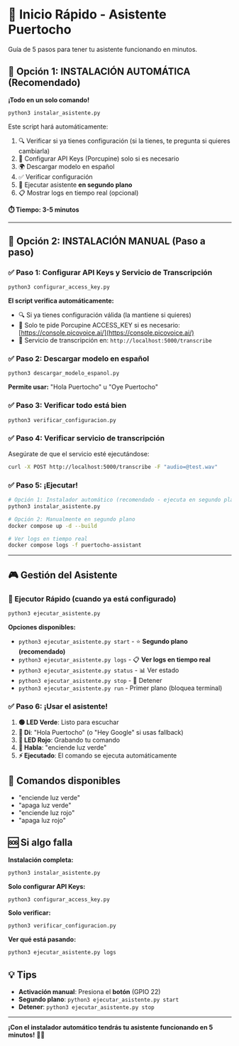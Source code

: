 # 🚀 Inicio Rápido - Asistente Puertocho

Guía de 5 pasos para tener tu asistente funcionando en minutos.

## 🎯 Opción 1: INSTALACIÓN AUTOMÁTICA (Recomendado)

**¡Todo en un solo comando!**
```bash
python3 instalar_asistente.py
```

Este script hará automáticamente:
1. 🔍 Verificar si ya tienes configuración (si la tienes, te pregunta si quieres cambiarla)
2. 🔑 Configurar API Keys (Porcupine) solo si es necesario
3. 🌍 Descargar modelo en español
4. ✅ Verificar configuración
5. 🚀 Ejecutar asistente **en segundo plano**
6. 📋 Mostrar logs en tiempo real (opcional)

**⏱️ Tiempo: 3-5 minutos**

---

## 🔧 Opción 2: INSTALACIÓN MANUAL (Paso a paso)

### ✅ Paso 1: Configurar API Keys y Servicio de Transcripción
```bash
python3 configurar_access_key.py
```
**El script verifica automáticamente:**
- 🔍 Si ya tienes configuración válida (la mantiene si quieres)
- 🔑 Solo te pide Porcupine ACCESS_KEY si es necesario: [https://console.picovoice.ai/](https://console.picovoice.ai/)
- 🤖 Servicio de transcripción en: `http://localhost:5000/transcribe`

### ✅ Paso 2: Descargar modelo en español
```bash
python3 descargar_modelo_espanol.py
```
**Permite usar:** "Hola Puertocho" u "Oye Puertocho"

### ✅ Paso 3: Verificar todo está bien
```bash
python3 verificar_configuracion.py
```

### ✅ Paso 4: Verificar servicio de transcripción
Asegúrate de que el servicio esté ejecutándose:
```bash
curl -X POST http://localhost:5000/transcribe -F "audio=@test.wav"
```

### ✅ Paso 5: ¡Ejecutar!
```bash
# Opción 1: Instalador automático (recomendado - ejecuta en segundo plano)
python3 instalar_asistente.py

# Opción 2: Manualmente en segundo plano
docker compose up -d --build

# Ver logs en tiempo real
docker compose logs -f puertocho-assistant
```

---

## 🎮 Gestión del Asistente

### 🚀 Ejecutor Rápido (cuando ya está configurado)
```bash
python3 ejecutar_asistente.py
```

**Opciones disponibles:**
- `python3 ejecutar_asistente.py start` - ⭐ **Segundo plano (recomendado)**
- `python3 ejecutar_asistente.py logs` - 📋 **Ver logs en tiempo real**
- `python3 ejecutar_asistente.py status` - 📊 Ver estado
- `python3 ejecutar_asistente.py stop` - 🛑 Detener
- `python3 ejecutar_asistente.py run` - Primer plano (bloquea terminal)

### ✅ Paso 6: ¡Usar el asistente!

1. **🟢 LED Verde**: Listo para escuchar
2. **🎯 Di**: "Hola Puertocho" (o "Hey Google" si usas fallback)
3. **🔴 LED Rojo**: Grabando tu comando
4. **🎤 Habla**: "enciende luz verde"
5. **⚡ Ejecutado**: El comando se ejecuta automáticamente

## 🔧 Comandos disponibles

- "enciende luz verde"
- "apaga luz verde" 
- "enciende luz rojo"
- "apaga luz rojo"

## 🆘 Si algo falla

**Instalación completa:**
```bash
python3 instalar_asistente.py
```

**Solo configurar API Keys:**
```bash
python3 configurar_access_key.py
```

**Solo verificar:**
```bash
python3 verificar_configuracion.py
```

**Ver qué está pasando:**
```bash
python3 ejecutar_asistente.py logs
```

## 💡 Tips

- **Activación manual**: Presiona el **botón** (GPIO 22)
- **Segundo plano**: `python3 ejecutar_asistente.py start`
- **Detener**: `python3 ejecutar_asistente.py stop`

---
**¡Con el instalador automático tendrás tu asistente funcionando en 5 minutos!** 🎤✨ 